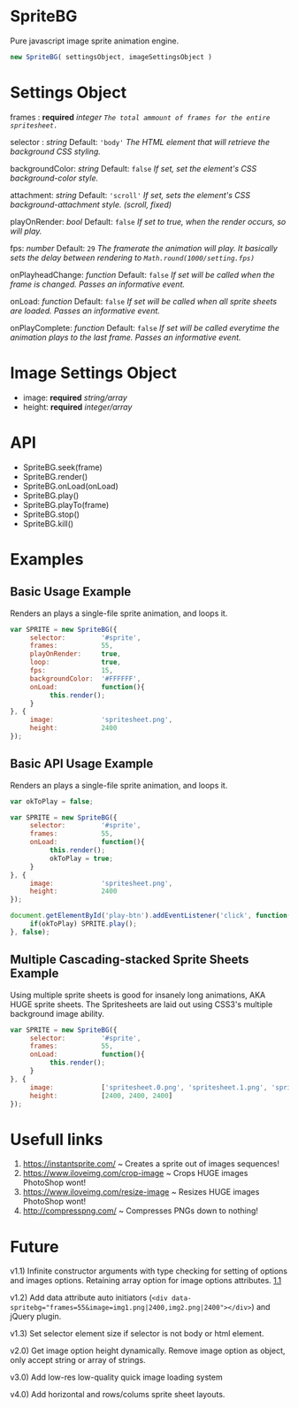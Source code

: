 # SpriteBG
Pure javascript image sprite animation engine.

```javascript
new SpriteBG( settingsObject, imageSettingsObject )
```

# Settings Object
frames : **required** *integer*
*`The total ammount of frames for the entire spritesheet.`*

selector : *string* Default: `'body'`
*The HTML element that will retrieve the background CSS styling.*

backgroundColor: *string* Default: `false`
*If set, set the element's CSS background-color style.*

attachment: *string* Default: `'scroll'`
*If set, sets the element's CSS background-attachment style. (scroll, fixed)*

playOnRender: *bool* Default: `false`
*If set to true, when the render occurs, so will play.*

fps: *number* Default: `29`
*The framerate the animation will play. It basically sets the delay between rendering to `Math.round(1000/setting.fps)`*

onPlayheadChange: *function* Default: `false`
*If set will be called when the frame is changed. Passes an informative event.*

onLoad: *function* Default: `false`
*If set will be called when all sprite sheets are loaded. Passes an informative event.*

onPlayComplete: *function* Default: `false`
*If set will be called everytime the animation plays to the last frame. Passes an informative event.*

# Image Settings Object
- image: **required** *string/array*
- height: **required** *integer/array*

# API
- SpriteBG.seek(frame)
- SpriteBG.render()
- SpriteBG.onLoad(onLoad)
- SpriteBG.play()
- SpriteBG.playTo(frame)
- SpriteBG.stop()
- SpriteBG.kill()

# Examples

## Basic Usage Example
Renders an plays a single-file sprite animation, and loops it.
```javascript
var SPRITE = new SpriteBG({
     selector:         '#sprite',
     frames:           55,
     playOnRender:     true,
     loop:             true,
     fps:              15,
     backgroundColor:  '#FFFFFF',
     onLoad:           function(){
          this.render();
     }
}, {
     image:            'spritesheet.png',
     height:           2400
});
```

## Basic API Usage Example
Renders an plays a single-file sprite animation, and loops it.
```javascript
var okToPlay = false;

var SPRITE = new SpriteBG({
     selector:         '#sprite',
     frames:           55,
     onLoad:           function(){
          this.render();
          okToPlay = true;
     }
}, {
     image:            'spritesheet.png',
     height:           2400
});

document.getElementById('play-btn').addEventListener('click', function(){
     if(okToPlay) SPRITE.play();
}, false);
```

## Multiple Cascading-stacked Sprite Sheets Example
Using multiple sprite sheets is good for insanely long animations, AKA HUGE sprite sheets. The Spritesheets are laid out using CSS3's multiple background image ability.
```javascript
var SPRITE = new SpriteBG({
     selector:         '#sprite',
     frames:           55,
     onLoad:           function(){
          this.render();
     }
}, {
     image:            ['spritesheet.0.png', 'spritesheet.1.png', 'spritesheet.2.png'],
     height:           [2400, 2400, 2400]
});
```

# Usefull links
1. https://instantsprite.com/ ~ Creates a sprite out of images sequences!
2. https://www.iloveimg.com/crop-image ~ Crops HUGE images PhotoShop wont!
3. https://www.iloveimg.com/resize-image ~ Resizes HUGE images PhotoShop wont!
4. http://compresspng.com/ ~ Compresses PNGs down to nothing!


# Future
v1.1) Infinite constructor arguments with type checking for setting of options and images options. Retaining array option for image options attributes. [1.1](../../tree/1.1)

v1.2) Add data attribute auto initiators (`<div data-spritebg="frames=55&image=img1.png|2400,img2.png|2400"></div>`) and jQuery plugin.

v1.3) Set selector element size if selector is not body or html element.

v2.0) Get image option height dynamically. Remove image option as object, only accept string or array of strings.

v3.0) Add low-res low-quality quick image loading system

v4.0) Add horizontal and rows/colums sprite sheet layouts.
